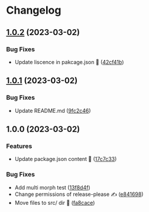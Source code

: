 # Changelog

## [1.0.2](https://github.com/Hampfh/morphious/compare/v1.0.1...v1.0.2) (2023-03-02)


### Bug Fixes

* Update liscence in pakcage.json 📖 ([42cf41b](https://github.com/Hampfh/morphious/commit/42cf41b6d560cdd018a7f6dd8375781349570137))

## [1.0.1](https://github.com/Hampfh/morphious/compare/v1.0.0...v1.0.1) (2023-03-02)


### Bug Fixes

* Update README.md ([9fc2c46](https://github.com/Hampfh/morphious/commit/9fc2c464923a64dfed8601f0730448ed2aca22a7))

## 1.0.0 (2023-03-02)


### Features

* Update package.json content 📖 ([17c7c33](https://github.com/Hampfh/morphious/commit/17c7c334705e15685dd99c855bb74021a257ba43))


### Bug Fixes

* Add multi morph test ([13f8d4f](https://github.com/Hampfh/morphious/commit/13f8d4f6131dce81b964952758e165d45fd76673))
* Change permissions of release-please ✍️ ([e841698](https://github.com/Hampfh/morphious/commit/e841698335052cbc06777a7499fa23f4086f188b))
* Move files to src/ dir 🚚 ([fa8cace](https://github.com/Hampfh/morphious/commit/fa8cacec456fcb35f613db62eb365e048e6aa0bd))
